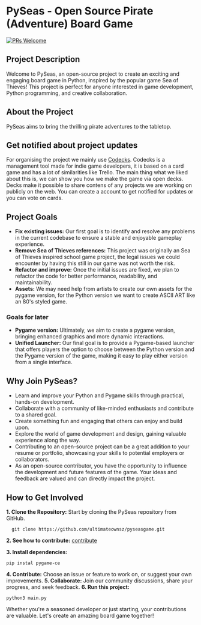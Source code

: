 # PySeas - Open Source Pirate (Adventure) Board Game

[![PRs Welcome](https://img.shields.io/badge/PRs-welcome-brightgreen.svg?style=flat-square)](https://www.freecodecamp.org/news/how-to-make-your-first-pull-request-on-github-3/)

## Project Description

Welcome to PySeas, an open-source project to create an exciting and engaging board game in Python, inspired by the popular game Sea of Thieves! This project is perfect for anyone interested in game development, Python programming, and creative collaboration.

## About the Project

PySeas aims to bring the thrilling pirate adventures to the tabletop.

## Get notified about project updates
For organising the project we mainly use [Codecks](https://open.codecks.io/pyseas). Codecks is a management tool made for indie game developers, it is based on a card game and has a lot of similarities like Trello. The main thing what we liked about this is, we can show you how we make the game via open decks. Decks make it possible to share contens of any projects we are working on publicly on the web. You can create a account to get notified for updates or you can vote on cards.

## Project Goals

- **Fix existing issues:** Our first goal is to identify and resolve any problems in the current codebase to ensure a stable and enjoyable gameplay experience.
- **Remove Sea of Thieves references:** This project was originally an Sea of Thieves inspired school game project, the legal issues we could encounter by having this still in our game was not worth the risk.
- **Refactor and improve:** Once the initial issues are fixed, we plan to refactor the code for better performance, readability, and maintainability.
- **Assets:** We may need help from artists to create our own assets for the pygame version, for the Python version we want to create ASCII ART like an 80's styled game.

### Goals for later
- **Pygame version:** Ultimately, we aim to create a pygame version, bringing enhanced graphics and more dynamic interactions.
- **Unified Launcher:** Our final goal is to provide a Pygame-based launcher that offers players the option to choose between the Python version and the Pygame version of the game, making it easy to play either version from a single interface.

## Why Join PySeas?

- Learn and improve your Python and Pygame skills through practical, hands-on development.
- Collaborate with a community of like-minded enthusiasts and contribute to a shared goal.
- Create something fun and engaging that others can enjoy and build upon.
- Explore the world of game development and design, gaining valuable experience along the way.
- Contributing to an open-source project can be a great addition to your resume or portfolio, showcasing your skills to potential employers or collaborators.
- As an open-source contributor, you have the opportunity to influence the development and future features of the game. Your ideas and feedback are valued and can directly impact the project.

## How to Get Involved

**1. Clone the Repository:** Start by cloning the PySeas repository from GitHub.
```
  git clone https://github.com/ultimateownsz/pyseasgame.git
```
**2. See how to contribute:** [contribute](https://github.com/ultimateownsz/PySeasGame/blob/main/CONTRIBUTING.md)


**3. Install dependencies:**
```
pip instal pygame-ce
```
**4. Contribute:** Choose an issue or feature to work on, or suggest your own improvements.
**5. Collaborate:** Join our community discussions, share your progress, and seek feedback.
**6. Run this project:**
```
python3 main.py
```

Whether you're a seasoned developer or just starting, your contributions are valuable. Let's create an amazing board game together!
